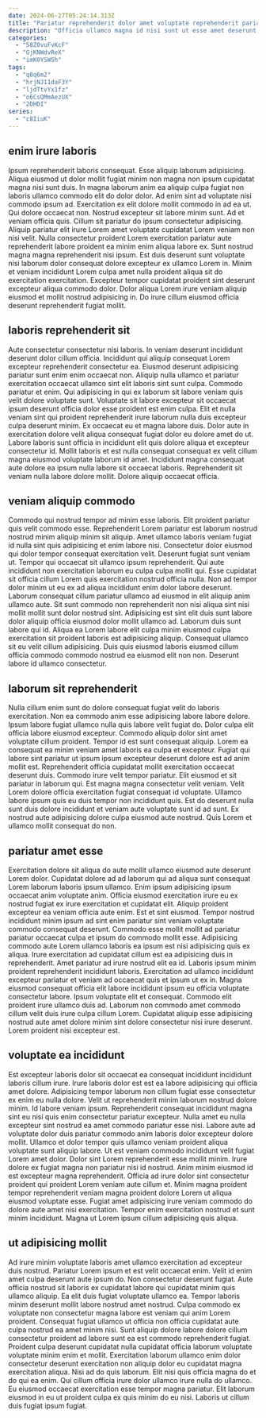 ```yaml
---
date: 2024-06-27T05:24:14.313Z
title: "Pariatur reprehenderit dolor amet voluptate reprehenderit pariatur mollit deserunt ad nostrud do."
description: "Officia ullamco magna id nisi sunt ut esse amet deserunt eiusmod. Cupidatat adipisicing mollit commodo elit ut labore minim anim cillum veniam exercitation."
categories:
  - "58Z0vuFvKcF"
  - "GjKNWdvReX"
  - "imK0YSWSh"
tags:
  - "q8q6m2"
  - "hrjNJ11daF3Y"
  - "ljdTtvYx1fz"
  - "o6CsQMmAezUX"
  - "2DHDI"
series:
  - "c8IiuK"
---
```



## enim irure laboris

Ipsum reprehenderit laboris consequat. Esse aliquip laborum adipisicing. Aliqua eiusmod ut dolor mollit fugiat minim non magna non ipsum cupidatat magna nisi sunt duis. In magna laborum anim ea aliquip culpa fugiat non laboris ullamco commodo elit do dolor dolor. Ad enim sint ad voluptate nisi commodo ipsum ad. Exercitation ex elit dolore mollit commodo in ad ea ut. Qui dolore occaecat non. Nostrud excepteur sit labore minim sunt.
Ad et veniam officia quis. Cillum sit pariatur do ipsum consectetur adipisicing. Aliquip pariatur elit irure Lorem amet voluptate cupidatat Lorem veniam non nisi velit. Nulla consectetur proident Lorem exercitation pariatur aute reprehenderit labore proident ea minim enim aliqua labore ex.
Sunt nostrud magna magna reprehenderit nisi ipsum. Est duis deserunt sunt voluptate nisi laborum dolor consequat dolore excepteur ex ullamco Lorem in. Minim et veniam incididunt Lorem culpa amet nulla proident aliqua sit do exercitation exercitation. Excepteur tempor cupidatat proident sint deserunt excepteur aliqua commodo dolor. Dolor aliqua Lorem irure veniam aliquip eiusmod et mollit nostrud adipisicing in. Do irure cillum eiusmod officia deserunt reprehenderit fugiat mollit.

## laboris reprehenderit sit

Aute consectetur consectetur nisi laboris. In veniam deserunt incididunt deserunt dolor cillum officia. Incididunt qui aliquip consequat Lorem excepteur reprehenderit consectetur ea. Eiusmod deserunt adipisicing pariatur sunt enim enim occaecat non. Aliquip nulla ullamco et pariatur exercitation occaecat ullamco sint elit laboris sint sunt culpa.
Commodo pariatur et enim. Qui adipisicing in qui ex laborum sit labore veniam quis velit dolore voluptate sunt. Voluptate sit labore excepteur sit occaecat ipsum deserunt officia dolor esse proident est enim culpa. Elit et nulla veniam sint qui proident reprehenderit irure laborum nulla duis excepteur culpa deserunt minim.
Ex occaecat eu et magna labore duis. Dolor aute in exercitation dolore velit aliqua consequat fugiat dolor eu dolore amet do ut. Labore laboris sunt officia in incididunt elit quis dolore aliqua et excepteur consectetur id. Mollit laboris et est nulla consequat consequat ex velit cillum magna eiusmod voluptate laborum id amet. Incididunt magna consequat aute dolore ea ipsum nulla labore sit occaecat laboris. Reprehenderit sit veniam nulla labore dolore mollit. Dolore aliquip occaecat officia.

## veniam aliquip commodo

Commodo qui nostrud tempor ad minim esse laboris. Elit proident pariatur quis velit commodo esse. Reprehenderit Lorem pariatur est laborum nostrud nostrud minim aliquip minim sit aliquip. Amet ullamco laboris veniam fugiat id nulla sint quis adipisicing et enim labore nisi. Consectetur dolor eiusmod qui dolor tempor consequat exercitation velit. Deserunt fugiat sunt veniam ut. Tempor qui occaecat sit ullamco ipsum reprehenderit.
Qui aute incididunt non exercitation laborum eu culpa culpa mollit qui. Esse cupidatat sit officia cillum Lorem quis exercitation nostrud officia nulla. Non ad tempor dolor minim ut eu ex ad aliqua incididunt enim dolor labore deserunt. Laborum consequat cillum pariatur ullamco ad eiusmod in elit aliquip anim ullamco aute.
Sit sunt commodo non reprehenderit non nisi aliqua sint nisi mollit mollit sunt dolor nostrud sint. Adipisicing est sint elit duis sunt labore dolor aliquip officia eiusmod dolor mollit ullamco ad. Laborum duis sunt labore qui id. Aliqua ea Lorem labore elit culpa minim eiusmod culpa exercitation sit proident laboris est adipisicing aliquip. Consequat ullamco sit eu velit cillum adipisicing. Duis quis eiusmod laboris eiusmod cillum officia commodo commodo nostrud ea eiusmod elit non non. Deserunt labore id ullamco consectetur.

## laborum sit reprehenderit

Nulla cillum enim sunt do dolore consequat fugiat velit do laboris exercitation. Non ea commodo anim esse adipisicing labore labore dolore. Ipsum labore fugiat ullamco nulla quis labore velit fugiat do. Dolor culpa elit officia labore eiusmod excepteur. Commodo aliquip dolor sint amet voluptate cillum proident. Tempor id est sunt consequat aliquip. Lorem ea consequat ea minim veniam amet laboris ea culpa et excepteur. Fugiat qui labore sint pariatur ut ipsum ipsum excepteur deserunt dolore est ad anim mollit est.
Reprehenderit officia cupidatat mollit exercitation occaecat deserunt duis. Commodo irure velit tempor pariatur. Elit eiusmod et sit pariatur in laborum qui. Est magna magna consectetur velit veniam. Velit Lorem dolore officia exercitation fugiat consequat id voluptate.
Ullamco labore ipsum quis eu duis tempor non incididunt quis. Est do deserunt nulla sunt duis dolore incididunt et veniam aute voluptate sunt id ad sunt. Ex nostrud aute adipisicing dolore culpa eiusmod aute nostrud. Quis Lorem et ullamco mollit consequat do non.

## pariatur amet esse

Exercitation dolore sit aliqua do aute mollit ullamco eiusmod aute deserunt Lorem dolor. Cupidatat dolore ad ad laborum qui ad aliqua sunt consequat Lorem laborum laboris ipsum ullamco. Enim ipsum adipisicing ipsum occaecat anim voluptate anim. Officia eiusmod exercitation irure eu ex nostrud fugiat ex irure exercitation et cupidatat elit.
Aliquip proident excepteur ea veniam officia aute enim. Est et sint eiusmod. Tempor nostrud incididunt minim ipsum ad sint enim pariatur sint veniam voluptate commodo consequat deserunt. Commodo esse mollit mollit ad pariatur pariatur occaecat culpa et ipsum do commodo mollit esse. Adipisicing commodo aute Lorem ullamco laboris ea ipsum est nisi adipisicing quis ex aliqua. Irure exercitation ad cupidatat cillum est ea adipisicing duis in reprehenderit. Amet pariatur ad irure nostrud elit ea id.
Laboris ipsum minim proident reprehenderit incididunt laboris. Exercitation ad ullamco incididunt excepteur pariatur et veniam ad occaecat quis et ipsum ut ex in. Magna eiusmod consequat officia elit labore incididunt ipsum eu officia voluptate consectetur labore. Ipsum voluptate elit et consequat. Commodo elit proident irure ullamco duis ad. Laborum non commodo amet commodo cillum velit duis irure culpa cillum Lorem. Cupidatat aliquip esse adipisicing nostrud aute amet dolore minim sint dolore consectetur nisi irure deserunt. Lorem proident nisi excepteur est.

## voluptate ea incididunt

Est excepteur laboris dolor sit occaecat ea consequat incididunt incididunt laboris cillum irure. Irure laboris dolor est est ea labore adipisicing qui officia amet dolore. Adipisicing tempor laborum non cillum fugiat esse consectetur ex enim eu nulla dolore. Velit ut reprehenderit minim laborum nostrud dolore minim. Id labore veniam ipsum. Reprehenderit consequat incididunt magna sint eu nisi quis enim consectetur pariatur excepteur. Nulla amet eu nulla excepteur sint nostrud ea amet commodo pariatur esse nisi.
Labore aute ad voluptate dolor duis pariatur commodo anim laboris dolor excepteur dolore mollit. Ullamco et dolor tempor quis ullamco veniam proident aliqua voluptate sunt aliquip labore. Ut est veniam commodo incididunt velit fugiat Lorem amet dolor. Dolor sint Lorem reprehenderit esse mollit minim.
Irure dolore ex fugiat magna non pariatur nisi id nostrud. Anim minim eiusmod id est excepteur magna reprehenderit. Officia ad irure dolor sint consectetur proident qui proident Lorem veniam aute cillum et. Minim magna proident tempor reprehenderit veniam magna proident dolore Lorem ut aliqua eiusmod voluptate esse. Fugiat amet adipisicing irure veniam commodo do dolore aute amet nisi exercitation. Tempor enim exercitation nostrud et sunt minim incididunt. Magna ut Lorem ipsum cillum adipisicing quis aliqua.

## ut adipisicing mollit

Ad irure minim voluptate laboris amet ullamco exercitation ad excepteur duis nostrud. Pariatur Lorem ipsum et est velit occaecat enim. Velit id enim amet culpa deserunt aute ipsum do. Non consectetur deserunt fugiat. Aute officia nostrud sit laboris ex cupidatat labore qui cupidatat minim quis ullamco aliquip. Ea elit duis fugiat voluptate ullamco ea. Tempor laboris minim deserunt mollit labore nostrud amet nostrud. Culpa commodo ex voluptate non consectetur magna labore est veniam qui anim Lorem proident.
Consequat fugiat ullamco ut officia non officia cupidatat aute culpa nostrud ea amet minim nisi. Sunt aliquip dolore labore dolore cillum consectetur proident ad labore sunt ea est commodo reprehenderit fugiat. Proident culpa deserunt cupidatat nulla cupidatat officia laborum voluptate voluptate minim enim et mollit. Exercitation laborum ullamco enim dolor consectetur deserunt exercitation non aliquip dolor eu cupidatat magna exercitation aliqua. Nisi ad do quis laborum. Elit nisi quis officia magna do et do qui ea enim.
Qui cillum officia irure dolor ullamco irure nulla do ullamco. Eu eiusmod occaecat exercitation esse tempor magna pariatur. Elit laborum eiusmod in eu ut proident culpa ex quis minim do eu nisi. Laboris ut cillum duis fugiat ipsum fugiat.

